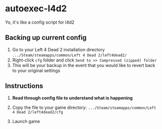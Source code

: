 # autoexec-l4d2
Yo, it's like a config script for l4d2

## Backing up current config
1. Go to your Left 4 Dead 2 installation directory `.../Steam/steamapps/common/Left 4 Dead 2/left4dead2/`
2. Right-click `cfg` folder and click `Send to >> Compressed (zipped) folder`
3. This will be your backup in the event that you would like to revert back to your original settings

## Instructions
 1. **Read through config file to understand what is happening**
 2. Copy the file to your game directory:
`.../Steam/steamapps/common/Left 4 Dead 2/left4dead2/cfg`
 
 3. Launch game
